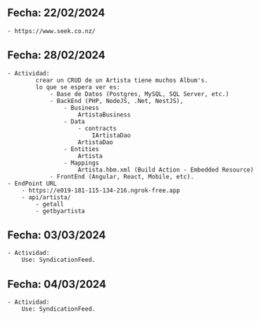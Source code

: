 ## Fecha: 22/02/2024
    - https://www.seek.co.nz/

## Fecha: 28/02/2024

    - Actividad: 
            crear un CRUD de un Artista tiene muchos Album's.
            lo que se espera ver es: 
                - Base de Datos (Postgres, MySQL, SQL Server, etc.)
                - BackEnd (PHP, NodeJS, .Net, NestJS), 
                    - Business
                        ArtistaBusiness
                    - Data
                        - contracts
                            IArtistaDao
                        ArtistaDao
                    - Entities
                        Artista
                    - Mappings
                        Artista.hbm.xml (Build Action - Embedded Resource)
                - FrontEnd (Angular, React, Mobile, etc).
    - EndPoint URL
        - https://e019-181-115-134-216.ngrok-free.app
        - api/artista/
            - getall
            - getbyartista
## Fecha: 03/03/2024

    - Actividad:
        Use: SyndicationFeed.
## Fecha: 04/03/2024
    
    - Actividad:
        Use: SyndicationFeed.